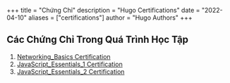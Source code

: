 +++
title = "Chứng Chỉ"
description = "Hugo Certifications"
date = "2022-04-10"
aliases = ["certifications"]
author = "Hugo Authors"
+++

## Các Chứng Chỉ Trong Quá Trình Học Tập 

1. [Networking_Basics Certification](/certificates/Networking_Basics.pdf)
2. [JavaScript_Essentials_1 Certification](/certificates/chungChiLTM1.pdf)
3. [JavaScript_Essentials_2 Certification](/certificates/chungChiLTM2.pdf)